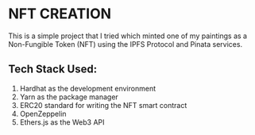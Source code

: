 # NFT CREATION

This is a simple project that I tried which minted one of my paintings as a Non-Fungible Token (NFT) using the IPFS Protocol and Pinata services. 

## Tech Stack Used:
1. Hardhat as the development environment
2. Yarn as the package manager
3. ERC20 standard for writing the NFT smart contract
4. OpenZeppelin
5. Ethers.js as the Web3 API